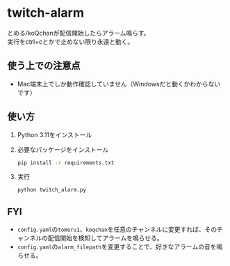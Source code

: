 # twitch-alarm

とめる/koQchanが配信開始したらアラーム鳴らす。\
実行をctrl+cとかで止めない限り永遠と動く。

## 使う上での注意点

- Mac端末上でしか動作確認していません（Windowsだと動くかわからないです）

## 使い方

1. Python 3.11をインストール
2. 必要なパッケージをインストール

   ```bash
   pip install -r requirements.txt
   ```

3. 実行

   ```bash
   python twitch_alarm.py
   ```

## FYI

- `config.yaml`の`tomeru1`、`koqchan`を任意のチャンネルに変更すれば、そのチャンネルの配信開始を検知してアラームを鳴らせる。
- `config.yaml`の`alarm_filepath`を変更することで、好きなアラームの音を鳴らせる。
